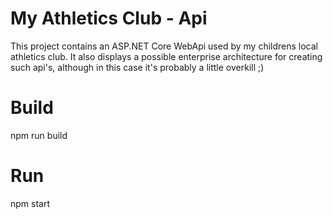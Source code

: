 # My Athletics Club - Api

This project contains an ASP.NET Core WebApi used by my childrens local athletics club.
It also displays a possible enterprise architecture for creating such api's, although in this case it's probably
a little overkill ;)

# Build

npm run build

# Run

npm start

